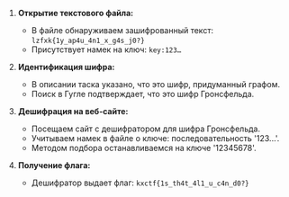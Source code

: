 1. **Открытие текстового файла:**
   - В файле обнаруживаем зашифрованный текст: `lzfxk{1y_ap4u_4n1_x_g4s_j0?}`
   - Присутствует намек на ключ: `key:123…`

2. **Идентификация шифра:**
   - В описании таска указано, что это шифр, придуманный графом.
   - Поиск в Гугле подтверждает, что это шифр Гронсфельда.

3. **Дешифрация на веб-сайте:**
   - Посещаем сайт с дешифратором для шифра Гронсфельда.
   - Учитываем намек в файле о ключе: последовательность '123...'.
   - Методом подбора останавливаемся на ключе '12345678'.

4. **Получение флага:**
   - Дешифратор выдает флаг: `kxctf{1s_th4t_4l1_u_c4n_d0?}`
